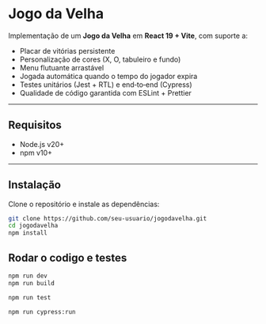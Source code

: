 # Jogo da Velha

Implementação de um **Jogo da Velha** em **React 19 + Vite**, com suporte a:

- Placar de vitórias persistente
- Personalização de cores (X, O, tabuleiro e fundo)
- Menu flutuante arrastável
- Jogada automática quando o tempo do jogador expira
- Testes unitários (Jest + RTL) e end‑to‑end (Cypress)
- Qualidade de código garantida com ESLint + Prettier

---

## Requisitos

- Node.js v20+
- npm v10+

---

## Instalação

Clone o repositório e instale as dependências:

```bash
git clone https://github.com/seu-usuario/jogodavelha.git
cd jogodavelha
npm install
```

## Rodar o codigo e testes

```bash
npm run dev
npm run build
```

```bash
npm run test
```

```bash
npm run cypress:run
```
